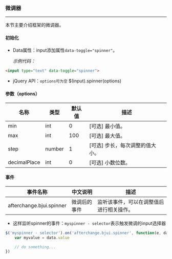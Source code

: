 ### 微调器
***
本节主要介绍框架的微调器。
#### 初始化
* Data属性：input添加属性`data-toggle="spinner"`。

  *示例代码：*
 ```html
<input type="text" data-toggle="spinner">
```
* jQuery API：`options可为空`
      $(input).spinner(options)

#### 参数（options）

| 名称 | 类型 | 默认值 | 描述 |
| -- | -- | -- | -- |
| min | int | 0 | [可选] 最小值。 |
| max | int | 100 | [可选] 最大值。 |
| step | number | 1 | [可选] 步长，每次调整的值大小。 |
| decimalPlace | int | 0 | [可选] 小数位数。 |
#### 事件

| 事件名称 | 中文说明 | 描述 |
| -- | -- | -- |
| afterchange.bjui.spinner | 微调后的事件 | 监听该事件，可以在调整值后进行相关操作。 |
* 这样监听spinner的事件：`myspinner - selector`表示触发微调的input选择器
```javascript
$('myspinner - selector').on('afterchange.bjui.spinner', function(e, data) {
    var myvalue = data.value

    // do something...
})
```